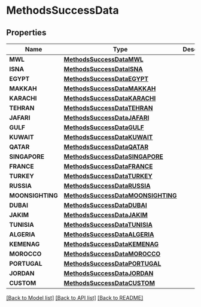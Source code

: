 # MethodsSuccessData

## Properties
Name | Type | Description | Notes
------------ | ------------- | ------------- | -------------
**MWL** | [**MethodsSuccessDataMWL**](MethodsSuccessDataMWL.md) |  | [optional] 
**ISNA** | [**MethodsSuccessDataISNA**](MethodsSuccessDataISNA.md) |  | [optional] 
**EGYPT** | [**MethodsSuccessDataEGYPT**](MethodsSuccessDataEGYPT.md) |  | [optional] 
**MAKKAH** | [**MethodsSuccessDataMAKKAH**](MethodsSuccessDataMAKKAH.md) |  | [optional] 
**KARACHI** | [**MethodsSuccessDataKARACHI**](MethodsSuccessDataKARACHI.md) |  | [optional] 
**TEHRAN** | [**MethodsSuccessDataTEHRAN**](MethodsSuccessDataTEHRAN.md) |  | [optional] 
**JAFARI** | [**MethodsSuccessDataJAFARI**](MethodsSuccessDataJAFARI.md) |  | [optional] 
**GULF** | [**MethodsSuccessDataGULF**](MethodsSuccessDataGULF.md) |  | [optional] 
**KUWAIT** | [**MethodsSuccessDataKUWAIT**](MethodsSuccessDataKUWAIT.md) |  | [optional] 
**QATAR** | [**MethodsSuccessDataQATAR**](MethodsSuccessDataQATAR.md) |  | [optional] 
**SINGAPORE** | [**MethodsSuccessDataSINGAPORE**](MethodsSuccessDataSINGAPORE.md) |  | [optional] 
**FRANCE** | [**MethodsSuccessDataFRANCE**](MethodsSuccessDataFRANCE.md) |  | [optional] 
**TURKEY** | [**MethodsSuccessDataTURKEY**](MethodsSuccessDataTURKEY.md) |  | [optional] 
**RUSSIA** | [**MethodsSuccessDataRUSSIA**](MethodsSuccessDataRUSSIA.md) |  | [optional] 
**MOONSIGHTING** | [**MethodsSuccessDataMOONSIGHTING**](MethodsSuccessDataMOONSIGHTING.md) |  | [optional] 
**DUBAI** | [**MethodsSuccessDataDUBAI**](MethodsSuccessDataDUBAI.md) |  | [optional] 
**JAKIM** | [**MethodsSuccessDataJAKIM**](MethodsSuccessDataJAKIM.md) |  | [optional] 
**TUNISIA** | [**MethodsSuccessDataTUNISIA**](MethodsSuccessDataTUNISIA.md) |  | [optional] 
**ALGERIA** | [**MethodsSuccessDataALGERIA**](MethodsSuccessDataALGERIA.md) |  | [optional] 
**KEMENAG** | [**MethodsSuccessDataKEMENAG**](MethodsSuccessDataKEMENAG.md) |  | [optional] 
**MOROCCO** | [**MethodsSuccessDataMOROCCO**](MethodsSuccessDataMOROCCO.md) |  | [optional] 
**PORTUGAL** | [**MethodsSuccessDataPORTUGAL**](MethodsSuccessDataPORTUGAL.md) |  | [optional] 
**JORDAN** | [**MethodsSuccessDataJORDAN**](MethodsSuccessDataJORDAN.md) |  | [optional] 
**CUSTOM** | [**MethodsSuccessDataCUSTOM**](MethodsSuccessDataCUSTOM.md) |  | [optional] 

[[Back to Model list]](../README.md#documentation-for-models) [[Back to API list]](../README.md#documentation-for-api-endpoints) [[Back to README]](../README.md)


